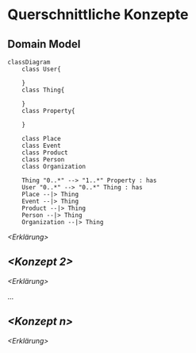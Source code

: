# Querschnittliche Konzepte



## Domain Model

```mermaid
classDiagram
    class User{

    }
    class Thing{

    }
    class Property{

    }

    class Place
    class Event
    class Product
    class Person
    class Organization

    Thing "0..*" --> "1..*" Property : has
    User "0..*" --> "0..*" Thing : has
    Place --|> Thing
    Event --|> Thing
    Product --|> Thing
    Person --|> Thing
    Organization --|> Thing

```

*\<Erklärung>*

## *\<Konzept 2>*

*\<Erklärung>*

…

## *\<Konzept n>*

*\<Erklärung>*
